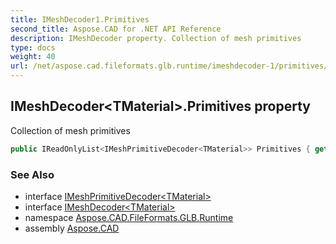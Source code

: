 ```yaml
---
title: IMeshDecoder1.Primitives
second_title: Aspose.CAD for .NET API Reference
description: IMeshDecoder property. Collection of mesh primitives
type: docs
weight: 40
url: /net/aspose.cad.fileformats.glb.runtime/imeshdecoder-1/primitives/
---
```

## IMeshDecoder&lt;TMaterial&gt;.Primitives property

Collection of mesh primitives

```csharp
public IReadOnlyList<IMeshPrimitiveDecoder<TMaterial>> Primitives { get; }
```

### See Also

* interface [IMeshPrimitiveDecoder&lt;TMaterial&gt;](../../imeshprimitivedecoder-1/)
* interface [IMeshDecoder&lt;TMaterial&gt;](../)
* namespace [Aspose.CAD.FileFormats.GLB.Runtime](../../imeshdecoder-1/)
* assembly [Aspose.CAD](../../../)


